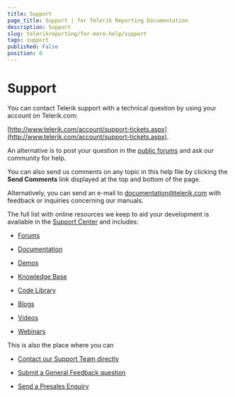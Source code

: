 ```yaml
---
title: Support
page_title: Support | for Telerik Reporting Documentation
description: Support
slug: telerikreporting/for-more-help/support
tags: support
published: False
position: 0
---
```


# Support




You can contact Telerik support with a technical question by using your account on Telerik.com:

 [http://www.telerik.com/account/support-tickets.aspx](http://www.telerik.com/account/support-tickets.aspx).                 

An alternative is to post your question in the                      [public forums](http://www.telerik.com/community/forums.aspx)  and ask our community for help.                 

You can also send us comments on any topic in this help file by clicking the __Send Comments__ link displayed at the top and bottom of the page.                 

Alternatively, you can send an e-mail to  [documentation@telerik.com](mailto:documentation@Telerik.com)  with feedback or inquiries concerning our manuals.                 

The full list with online resources we keep to aid your development is available in the                      [Support Center](http://www.telerik.com/support.aspx)  and includes:                 

* [Forums](http://www.telerik.com/community/forums/reporting.aspx) 

* [Documentation](http://www.telerik.com/help/reporting) 

* [Demos](http://demos.telerik.com/reporting) 

* [Knowledge Base](http://www.telerik.com/support/kb/reporting.aspx) 

* [Code Library](http://www.telerik.com/community/code-library/reporting.aspx) 

* [Blogs](http://blogs.telerik.com/telerikreportingteam/posts.aspx/) 

* [Videos](http://www.telerik.com/support/videos.aspx) 

* [Webinars](http://www.telerik.com/support/webinars.aspx) 

This is also the place where you can                 

* [Contact our Support Team directly](http://www.telerik.com/oldaccount/support-tickets/available-support-list.aspx) 

* [Submit a General Feedback question](http://www.telerik.com/oldaccount/support-tickets/general-feedback.aspx) 

* [Send a Presales Enquiry](http://www.telerik.com/oldaccount/support-tickets/presales-inquiry.aspx)

